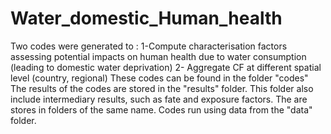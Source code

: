 # Water_domestic_Human_health

Two codes were generated to :
1-Compute characterisation factors assessing potential impacts on human health due to water consumption (leading to domestic water deprivation)
2- Aggregate CF at different spatial level (country, regional) 
These codes can be found in the folder "codes"
The results of the codes are stored in the "results" folder. This folder also include intermediary results, such as fate and exposure factors. The are stores in folders of the same name. 
Codes run using data from the "data" folder. 


